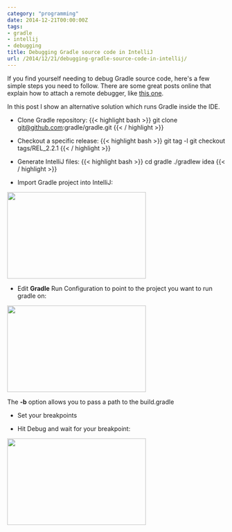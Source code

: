 ```yaml
---
category: "programming"
date: 2014-12-21T00:00:00Z
tags:
- gradle
- intellij
- debugging
title: Debugging Gradle source code in IntelliJ
url: /2014/12/21/debugging-gradle-source-code-in-intellij/
---
```


If you find yourself needing to debug Gradle source code, here's a few simple steps you need to follow. There are some great posts online that explain how to attach a remote debugger, like [this one](http://blog.gaku.net/gradle-debugging/).

In this post I show an alternative solution which runs Gradle inside the IDE.

* Clone Gradle repository:
{{< highlight bash >}}
git clone git@github.com:gradle/gradle.git
{{< / highlight >}}

* Checkout a specific release:
{{< highlight bash >}}
git tag -l
git checkout tags/REL_2.2.1
{{< / highlight >}}

* Generate IntelliJ files:
{{< highlight bash >}}
cd gradle
./gradlew idea
{{< / highlight >}}

* Import Gradle project into IntelliJ:

<a href='/img/blog/debug-gradle/import.png'><img src='/img/blog/debug-gradle/import.png' height='200' width='320' /></a>

* Edit **Gradle** Run Configuration to point to the project you want to run gradle on:

<a href='/img/blog/debug-gradle/config.png'><img src='/img/blog/debug-gradle/config.png' height='200' width='320' /></a>

The **-b** option allows you to pass a path to the build.gradle

* Set your breakpoints

* Hit Debug and wait for your breakpoint:

<a href='/img/blog/debug-gradle/debug.png'><img src='/img/blog/debug-gradle/debug.png' height='200' width='320' /></a>

